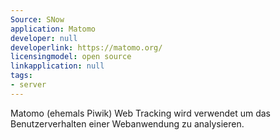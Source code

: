 ```yaml
---
Source: SNow
application: Matomo
developer: null
developerlink: https://matomo.org/
licensingmodel: open source
linkapplication: null
tags:
- server
---
```

Matomo (ehemals Piwik) Web Tracking wird verwendet um das Benutzerverhalten einer Webanwendung zu analysieren. 
